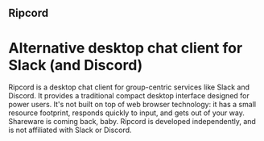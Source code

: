 ## Ripcord
# Alternative desktop chat client for Slack (and Discord)
Ripcord is a desktop chat client for group-centric services like Slack and Discord. 
It provides a traditional compact desktop interface designed for power users. 
It's not built on top of web browser technology: it has a small resource footprint, responds quickly to input, and gets out of your way.
Shareware is coming back, baby.
Ripcord is developed independently, and is not affiliated with Slack or Discord.
